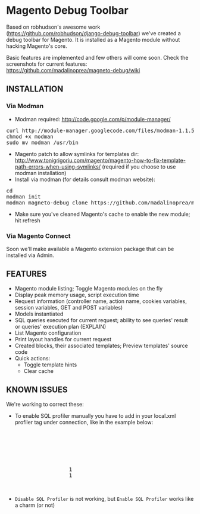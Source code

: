 # Magento Debug Toolbar 
Based on robhudson's awesome work (<https://github.com/robhudson/django-debug-toolbar>) we've created a debug toolbar for Magento.
It is installed as a Magento module without hacking Magento's core.

Basic features are implemented and few others will come soon. Check the screenshots for current features: <https://github.com/madalinoprea/magneto-debug/wiki>

## INSTALLATION 

### Via Modman
 - Modman required: <http://code.google.com/p/module-manager/>
<pre>
curl http://module-manager.googlecode.com/files/modman-1.1.5 > modman
chmod +x modman
sudo mv modman /usr/bin
</pre>

 - Magento patch to allow symlinks for templates dir: <http://www.tonigrigoriu.com/magento/magento-how-to-fix-template-path-errors-when-using-symlinks/> (required if you choose to use modman installation)
 - Install via modman (for details consult modman website):
<pre>
cd <magento root folder>
modman init
modman magneto-debug clone https://github.com/madalinoprea/magneto-debug.git
</pre>
 - Make sure you've cleaned Magento's cache to enable the new module; hit refresh

### Via Magento Connect
Soon we'll make available a Magento extension package that can be installed via Admin.

## FEATURES 
 - Magento module listing; Toggle Magento modules on the fly
 - Display peak memory usage, script execution time
 - Request information (controller name, action name, cookies variables, session variables, GET and POST variables)
 - Models instantiated
 - SQL queries executed for current request; ability to see queries' result or queries' execution plan (EXPLAIN)
 - List Magento configuration
 - Print layout handles for current request
 - Created blocks, their associated templates; Preview templates' source code
 - Quick actions: 
    - Toggle template hints
    - Clear cache

## KNOWN ISSUES
We're working to correct these:

 - To enable SQL profiler manually you have to add in your local.xml profiler tag under connection, like in the example below:
<pre>
           <default_setup>
                <connection>
                    <host><![CDATA[/var/run/mysqld/mysqld.sock]]></host>
                    <username><![CDATA[root]]></username>
                    <password><![CDATA[]]></password>
                    <dbname><![CDATA[magento]]></dbname>
                    <active>1</active>
                    <profiler>1</profiler>
                </connection>
            </default_setup>
</pre>
 - `Disable SQL Profiler` is not working, but `Enable SQL Profiler` works like a charm (or not)
